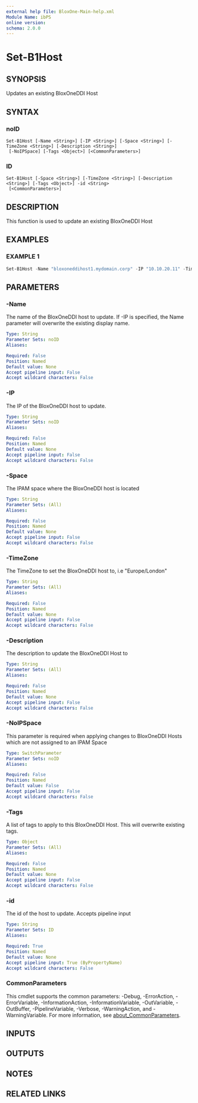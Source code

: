 ```yaml
---
external help file: BloxOne-Main-help.xml
Module Name: ibPS
online version:
schema: 2.0.0
---
```


# Set-B1Host

## SYNOPSIS
Updates an existing BloxOneDDI Host

## SYNTAX

### noID
```
Set-B1Host [-Name <String>] [-IP <String>] [-Space <String>] [-TimeZone <String>] [-Description <String>]
 [-NoIPSpace] [-Tags <Object>] [<CommonParameters>]
```

### ID
```
Set-B1Host [-Space <String>] [-TimeZone <String>] [-Description <String>] [-Tags <Object>] -id <String>
 [<CommonParameters>]
```

## DESCRIPTION
This function is used to update an existing BloxOneDDI Host

## EXAMPLES

### EXAMPLE 1
```powershell
Set-B1Host -Name "bloxoneddihost1.mydomain.corp" -IP "10.10.20.11" -TimeZone "Europe/London" -Space "Global"
```

## PARAMETERS

### -Name
The name of the BloxOneDDI host to update.
If -IP is specified, the Name parameter will overwrite the existing display name.

```yaml
Type: String
Parameter Sets: noID
Aliases:

Required: False
Position: Named
Default value: None
Accept pipeline input: False
Accept wildcard characters: False
```

### -IP
The IP of the BloxOneDDI host to update.

```yaml
Type: String
Parameter Sets: noID
Aliases:

Required: False
Position: Named
Default value: None
Accept pipeline input: False
Accept wildcard characters: False
```

### -Space
The IPAM space where the BloxOneDDI host is located

```yaml
Type: String
Parameter Sets: (All)
Aliases:

Required: False
Position: Named
Default value: None
Accept pipeline input: False
Accept wildcard characters: False
```

### -TimeZone
The TimeZone to set the BloxOneDDI host to, i.e "Europe/London"

```yaml
Type: String
Parameter Sets: (All)
Aliases:

Required: False
Position: Named
Default value: None
Accept pipeline input: False
Accept wildcard characters: False
```

### -Description
The description to update the BloxOneDDI Host to

```yaml
Type: String
Parameter Sets: (All)
Aliases:

Required: False
Position: Named
Default value: None
Accept pipeline input: False
Accept wildcard characters: False
```

### -NoIPSpace
This parameter is required when applying changes to BloxOneDDI Hosts which are not assigned to an IPAM Space

```yaml
Type: SwitchParameter
Parameter Sets: noID
Aliases:

Required: False
Position: Named
Default value: False
Accept pipeline input: False
Accept wildcard characters: False
```

### -Tags
A list of tags to apply to this BloxOneDDI Host.
This will overwrite existing tags.

```yaml
Type: Object
Parameter Sets: (All)
Aliases:

Required: False
Position: Named
Default value: None
Accept pipeline input: False
Accept wildcard characters: False
```

### -id
The id of the host to update.
Accepts pipeline input

```yaml
Type: String
Parameter Sets: ID
Aliases:

Required: True
Position: Named
Default value: None
Accept pipeline input: True (ByPropertyName)
Accept wildcard characters: False
```

### CommonParameters
This cmdlet supports the common parameters: -Debug, -ErrorAction, -ErrorVariable, -InformationAction, -InformationVariable, -OutVariable, -OutBuffer, -PipelineVariable, -Verbose, -WarningAction, and -WarningVariable. For more information, see [about_CommonParameters](http://go.microsoft.com/fwlink/?LinkID=113216).

## INPUTS

## OUTPUTS

## NOTES

## RELATED LINKS

